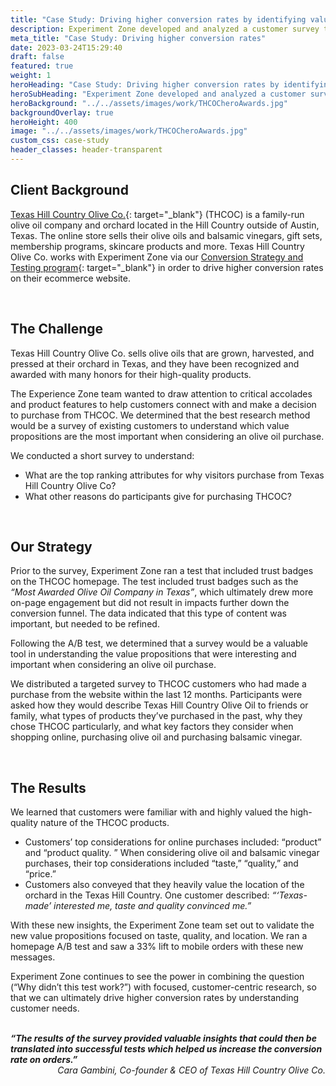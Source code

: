 ```yaml
---
title: "Case Study: Driving higher conversion rates by identifying value"
description: Experiment Zone developed and analyzed a customer survey to uncover the most important value propositions to customers shopping for olive oil
meta_title: "Case Study: Driving higher conversion rates"
date: 2023-03-24T15:29:40
draft: false
featured: true
weight: 1
heroHeading: "Case Study: Driving higher conversion rates by identifying value"
heroSubHeading: "Experiment Zone developed and analyzed a customer survey to uncover the most important value propositions to customers shopping for olive oil"
heroBackground: "../../assets/images/work/THCOCheroAwards.jpg"
backgroundOverlay: true
heroHeight: 400
image: "../../assets/images/work/THCOCheroAwards.jpg"
custom_css: case-study
header_classes: header-transparent
---
```


<style>
   @media only screen and (max-width: 500px) {
      .hero-image .hero-text p {
         font-size: 1.3rem;
      }
   }
</style>

## Client Background

[Texas Hill Country Olive Co.](https://texashillcountryoliveco.com/){: target="\_blank"} (THCOC) is a family-run olive oil company and orchard located in the Hill Country outside of Austin, Texas. The online store sells their olive oils and balsamic vinegars, gift sets, membership programs, skincare products and more. Texas Hill Country Olive Co. works with Experiment Zone via our [Conversion Strategy and Testing program](/services/conversion-strategy-and-testing/){: target="\_blank"} in order to drive higher conversion rates on their ecommerce website.

<br>

## The Challenge

Texas Hill Country Olive Co. sells olive oils that are grown, harvested, and pressed at their orchard in Texas, and they have been recognized and awarded with many honors for their high-quality products.

The Experience Zone team wanted to draw attention to critical accolades and product features to help customers connect with and make a decision to purchase from THCOC. We determined that the best research method would be a survey of existing customers to understand which value propositions are the most important when considering an olive oil purchase.

We conducted a short survey to understand:
- What are the top ranking attributes for why visitors purchase from Texas Hill Country Olive Co?
- What other reasons do participants give for purchasing THCOC?

<br>

## Our Strategy

Prior to the survey, Experiment Zone ran a test that included trust badges on the THCOC homepage. The test included trust badges such as the *“Most Awarded Olive Oil Company in Texas”*, which ultimately drew more on-page engagement but did not result in impacts further down the conversion funnel. The data indicated that this type of content was important, but needed to be refined.

Following the A/B test, we determined that a survey would be a valuable tool in understanding the value propositions that were interesting and important when considering an olive oil purchase.

We distributed a targeted survey to THCOC customers who had made a purchase from the website within the last 12 months. Participants were asked how they would describe Texas Hill Country Olive Oil to friends or family, what types of products they’ve purchased in the past, why they chose THCOC particularly, and what key factors they consider when shopping online, purchasing olive oil and purchasing balsamic vinegar.

<br>

## The Results

We learned that customers were familiar with and highly valued the high-quality nature of the THCOC products.

- Customers’ top considerations for online purchases included: “product” and “product quality. ” When considering olive oil and balsamic vinegar purchases, their top considerations included “taste,” “quality,” and “price.”
- Customers also conveyed that they heavily value the location of the orchard in the Texas Hill Country. One customer described: *“‘Texas-made’ interested me, taste and quality convinced me.”*

With these new insights, the Experiment Zone team set out to validate the new value propositions focused on taste, quality, and location. We ran a homepage A/B test and saw a 33% lift to mobile orders with these new messages.

Experiment Zone continues to see the power in combining the question (“Why didn’t this test work?”) with focused, customer-centric research, so that we can ultimately drive higher conversion rates by understanding customer needs.

<br>

 <div class="thcoc-quote" style="font-style:italic;font-weight:bold;">
 “The results of the survey provided valuable insights that could then be translated into successful tests which helped us increase the conversion rate on orders.”
 <div style="text-align:right;font-style:italic;font-weight:normal;">
    Cara Gambini, Co-founder & CEO of Texas Hill Country Olive Co.
 </div>
 </div>



